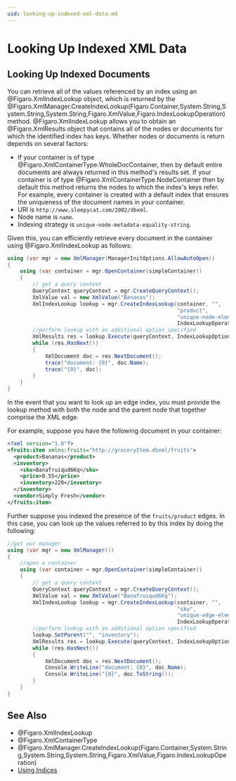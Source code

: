```yaml
---
uid: looking-up-indexed-xml-data.md
---
```


# Looking Up Indexed XML Data


## Looking Up Indexed Documents

You can retrieve all of the values referenced by an index using an @Figaro.XmlIndexLookup object, which is returned by the @Figaro.XmlManager.CreateIndexLookup(Figaro.Container,System.String,System.String,System.String,Figaro.XmlValue,Figaro.IndexLookupOperation) method. @Figaro.XmlIndexLookup allows you to obtain an @Figaro.XmlResults object that contains all of the nodes or documents for which the identified index has keys. Whether nodes or documents is return depends on several factors:

* If your container is of type @Figaro.XmlContainerType.WholeDocContainer, then by default entire documents are always returned in this method's results set. If your container is of type @Figaro.XmlContainerType.NodeContainer then by default this method returns the nodes to which the index's keys refer. For example, every container is created with a default index that ensures the uniqueness of the document names in your container.
* URI is `http://www.sleepycat.com/2002/dbxml`.
* Node name is `name`.
* Indexing strategy is `unique-node-metadata-equality-string`.

Given this, you can efficiently retrieve every document in the container using @Figaro.XmlIndexLookup as follows:



``` C#
using (var mgr = new XmlManager(ManagerInitOptions.AllowAutoOpen))
{
    using (var container = mgr.OpenContainer(simpleContainer))
    {
        // get a query context
        QueryContext queryContext = mgr.CreateQueryContext();
        XmlValue val = new XmlValue("Bananas");
        XmlIndexLookup lookup = mgr.CreateIndexLookup(container, "",
                                                      "product",
                                                      "unique-node-element-equality-string", val,
                                                      IndexLookupOperation.Equal);
        //perform lookup with an additional option specified
        XmlResults res = lookup.Execute(queryContext, IndexLookupOptions.CacheDocuments);
        while (res.HasNext())
        {
            XmlDocument doc = res.NextDocument();
            trace("document: {0}", doc.Name);
            trace("{0}", doc);
        }
    }
}
```

In the event that you want to look up an edge index, you must provide the lookup method with both the node and the parent node that together comprise the XML edge.


For example, suppose you have the following document in your container:


``` XML
<?xml version="1.0"?>
<fruits:item xmlns:fruits="http://groceryItem.dbxml/fruits">
  <product>Bananas</product>
  <inventory>
    <sku>Banafruiqud6Kq</sku>
    <price>0.55</price>
    <inventory>220</inventory>
  </inventory>
  <vendor>Simply Fresh</vendor>
</fruits:item>
```

Further suppose you indexed the presence of the `fruits/product` edges. In this case, you can look up the values referred to by this index by doing the following:


``` C#
//get our manager
using (var mgr = new XmlManager())
{
    //open a container
    using (var container = mgr.OpenContainer(simpleContainer))
    {
        // get a query context
        QueryContext queryContext = mgr.CreateQueryContext();
        XmlValue val = new XmlValue("Banafruiqud6Kq");
        XmlIndexLookup lookup = mgr.CreateIndexLookup(container, "",
                                                      "sku",
                                                      "unique-edge-element-equality-string", val,
                                                      IndexLookupOperation.None);
        //perform lookup with an additional option specified
        lookup.SetParent("", "inventory");
        XmlResults res = lookup.Execute(queryContext, IndexLookupOptions.CacheDocuments);
        while (res.HasNext())
        {
            XmlDocument doc = res.NextDocument();
            Console.WriteLine("document: {0}", doc.Name);
            Console.WriteLine("{0}", doc.ToString());
        }
    }
}
```


## See Also
* @Figaro.XmlIndexLookup
* @Figaro.XmlContainerType
* @Figaro.XmlManager.CreateIndexLookup(Figaro.Container,System.String,System.String,System.String,Figaro.XmlValue,Figaro.IndexLookupOperation)
* [Using Indices](xref:using-indices.md)